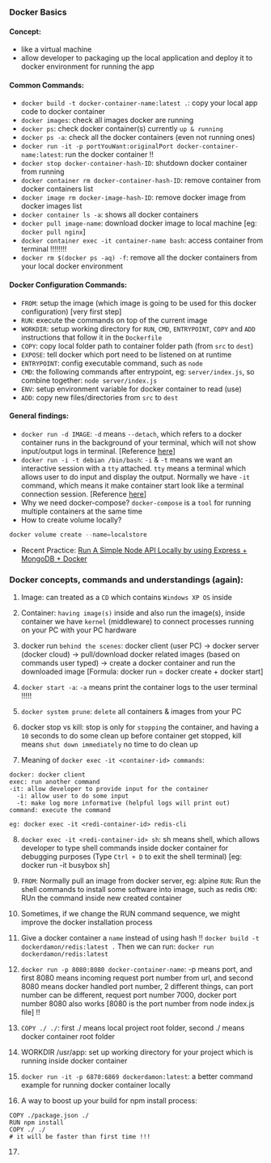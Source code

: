 ### Docker Basics

#### Concept: 
- like a virtual machine
- allow developer to packaging up the local application and deploy it to docker environment for running the app


#### Common Commands: 

- `docker build -t docker-container-name:latest .`: copy your local app code to docker container
- `docker images`: check all images docker are running
- `docker ps`: check docker container(s) currently `up & running`
- `docker ps -a`: check all the docker containers (even not running ones)
- `docker run -it -p portYouWant:originalPort docker-container-name:latest`: run the docker container !!
- `docker stop docker-container-hash-ID`: shutdown docker container from running
- `docker container rm docker-container-hash-ID`: remove container from docker containers list
- `docker image rm docker-image-hash-ID`: remove docker image from docker images list
- `docker container ls -a`: shows all docker containers
- `docker pull image-name`: download docker image to local machine [eg: `docker pull nginx`]
- `docker container exec -it container-name bash`: access container from terminal !!!!!!!!
- `docker rm $(docker ps -aq) -f`: remove all the docker containers from your local docker environment


#### Docker Configuration Commands:

- `FROM`: setup the image (which image is going to be used for this docker configuration) [very first step]
- `RUN`: execute the commands on top of the current image
- `WORKDIR`: setup working directory for `RUN`, `CMD`, `ENTRYPOINT`, `COPY` and `ADD` instructions that follow it in the `Dockerfile`
- `COPY`: copy local folder path to container folder path (from `src` to `dest`)
- `EXPOSE`: tell docker which port need to be listened on at runtime
- `ENTRYPOINT`: config executable command, such as `node`
- `CMD`: the following commands after entrypoint, eg: `server/index.js`, so combine together: `node server/index.js`
- `ENV`: setup environment variable for docker container to read (use)
- `ADD`: copy new files/directories from `src` to `dest`


#### General findings:
- `docker run -d IMAGE`: `-d` means `--detach`, which refers to a docker container runs in the background of your terminal, which will not show input/output logs in terminal. [Reference <a href="https://docs.docker.com/engine/reference/commandline/container_run/" target="_blank">here</a>]
- `docker run -i -t debian /bin/bash`: `-i` & `-t` means we want an interactive session with a `tty` attached. `tty` means a terminal which allows user to do input and display the output.
Normally we have `-it` command, which means it make container start look like a terminal connection session. [Reference <a href="https://stackoverflow.com/questions/30137135/confused-about-docker-t-option-to-allocate-a-pseudo-tty/54254380" target="_blank">here</a>]
- Why we need docker-compose? `docker-compose` is a `tool` for running multiple containers at the same time
- How to create volume locally?
```js
docker volume create --name=localstore
```
- Recent Practice: <a href="https://github.com/DamengRandom/docker-node-mongo" target="_blank">Run A Simple Node API Locally by using Express + MongoDB + Docker</a>


### Docker concepts, commands and understandings (again):

1. Image: can treated as a `CD` which contains `Windows XP OS` inside

2. Container: `having image(s)` inside and also run the image(s), inside container we have `kernel` (middleware) to connect processes running on your PC with your PC hardware

3. docker run `behind the scenes`: docker client (user PC) -> docker server (docker cloud) -> pull/download docker related images (based on commands user typed) -> create a docker container and run the downloaded image
[Formula: docker run = docker create + docker start] 

4. `docker start -a`: `-a` means print the container logs to the user terminal !!!!!

5. `docker system prune`: `delete` all containers & images from your PC

6. docker stop vs kill: 
stop is only for `stopping` the container, and having a `10` seconds to do some clean up before container get stopped, kill means `shut down immediately` no time to do clean up

7. Meaning of `docker exec -it <container-id> commands`:
```
docker: docker client 
exec: run another command
-it: allow developer to provide input for the container
  -i: allow user to do some input 
  -t: make log more informative (helpful logs will print out)
command: execute the command

eg: docker exec -it <redi-container-id> redis-cli
```

8. `docker exec -it <redi-container-id> sh`: sh means shell, which allows developer to type shell commands inside docker container for debugging purposes (Type `Ctrl + D` to exit the shell terminal)
[eg: docker run -it busybox sh]

9. `FROM`: Normally pull an image from docker server, eg: alpine
   `RUN`: Run the shell commands to install some software into image, such as redis
   `CMD`: RUn the command inside new created container

10. Sometimes, if we change the RUN command sequence, we might improve the docker installation process

11. Give a docker container a `name` instead of using hash !!
    `docker build -t dockerdamon/redis:latest .`
    Then we can run:
    `docker run dockerdamon/redis:latest`

12. `docker run -p 8080:8080 docker-container-name`: -p means port, and first 8080 means incoming request port number from url, and second 8080 means docker handled port number, 2 different things, can port number can be different, request port number 7000, docker port number 8080 also works [8080 is the port number from node index.js file] !!

13. `COPY ./ ./`: first ./ means local project root folder, second ./ means docker container root folder

14. WORKDIR /usr/app: set up working directory for your project which is running inside docker container 

15. `docker run -it -p 6870:6869 dockerdamon:latest`: a better command example for running docker container locally

16. A way to boost up your build for npm install process:

```docker
COPY ./package.json ./
RUN npm install
COPY ./ ./
# it will be faster than first time !!!
```

17. 